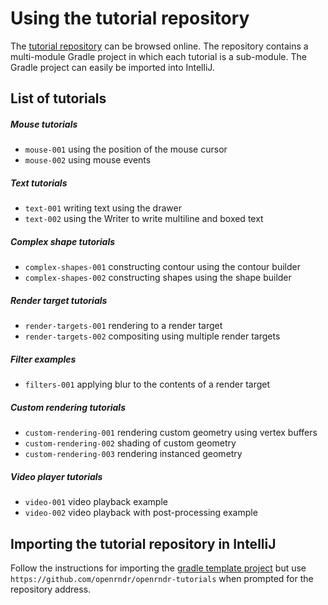 # Using the tutorial repository

The [tutorial repository](https://github.com/openrndr/openrndr-tutorials) can be browsed online.
The repository contains a multi-module Gradle project in which each tutorial is a sub-module. The Gradle project can easily be imported into IntelliJ.

## List of tutorials

##### Mouse tutorials
 - `mouse-001` using the position of the mouse cursor
 - `mouse-002` using mouse events

##### Text tutorials
 - `text-001` writing text using the drawer
 - `text-002` using the Writer to write multiline and boxed text

##### Complex shape tutorials
 - `complex-shapes-001` constructing contour using the contour builder
 - `complex-shapes-002` constructing shapes using the shape builder

##### Render target tutorials
 - `render-targets-001` rendering to a render target
 - `render-targets-002` compositing using multiple render targets

##### Filter examples
 - `filters-001` applying blur to the contents of a render target

##### Custom rendering tutorials
 - `custom-rendering-001` rendering custom geometry using vertex buffers
 - `custom-rendering-002` shading of custom geometry
 - `custom-rendering-003` rendering instanced geometry

##### Video player tutorials
 - `video-001` video playback example
 - `video-002` video playback with post-processing example

## Importing the tutorial repository in IntelliJ
Follow the instructions for importing the [gradle template project](/Topic_GettingStarted.me) but use `https://github.com/openrndr/openrndr-tutorials` when prompted for the repository address.
